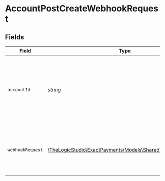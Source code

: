 # AccountPostCreateWebhookRequest


## Fields

| Field                                                                                               | Type                                                                                                | Required                                                                                            | Description                                                                                         |
| --------------------------------------------------------------------------------------------------- | --------------------------------------------------------------------------------------------------- | --------------------------------------------------------------------------------------------------- | --------------------------------------------------------------------------------------------------- |
| `accountId`                                                                                         | *string*                                                                                            | :heavy_check_mark:                                                                                  | The Account identifier. Represents the Merchant that this operation is going to be executed for.    |
| `webhookRequest`                                                                                    | [\TheLogicStudio\ExactPayments\Models\Shared\WebhookRequest](../../Models/Shared/WebhookRequest.md) | :heavy_check_mark:                                                                                  | Fields that compose a webhook definition inside Exact Payments ecosystem.                           |